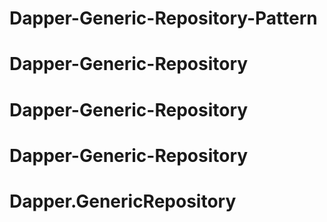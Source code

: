 # Dapper-Generic-Repository-Pattern
# Dapper-Generic-Repository
# Dapper-Generic-Repository
# Dapper-Generic-Repository
# Dapper.GenericRepository

